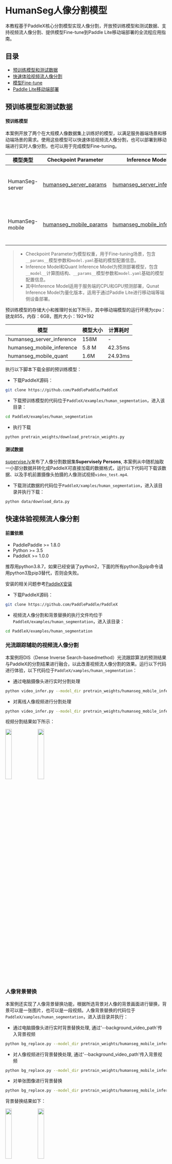 # HumanSeg人像分割模型

本教程基于PaddleX核心分割模型实现人像分割，开放预训练模型和测试数据、支持视频流人像分割、提供模型Fine-tune到Paddle Lite移动端部署的全流程应用指南。

## 目录

* [预训练模型和测试数据](#1)
* [快速体验视频流人像分割](#2)
* [模型Fine-tune](#3)
* [Paddle Lite移动端部署](#4)


## <h2 id="1">预训练模型和测试数据</h2>

#### 预训练模型

本案例开放了两个在大规模人像数据集上训练好的模型，以满足服务器端场景和移动端场景的需求。使用这些模型可以快速体验视频流人像分割，也可以部署到移动端进行实时人像分割，也可以用于完成模型Fine-tuning。

| 模型类型 | Checkpoint Parameter | Inference Model | Quant Inference Model | 备注 |
| --- | --- | --- | ---| --- |
| HumanSeg-server  | [humanseg_server_params](https://bj.bcebos.com/paddlex/examples/human_seg/models/humanseg_server_params.tar) | [humanseg_server_inference](https://bj.bcebos.com/paddlex/examples/human_seg/models/humanseg_server_inference.tar) | -- | 高精度模型，适用于服务端GPU且背景复杂的人像场景， 模型结构为Deeplabv3+/Xcetion65, 输入大小（512， 512） |
| HumanSeg-mobile | [humanseg_mobile_params](https://bj.bcebos.com/paddlex/examples/human_seg/models/humanseg_mobile_params.tar) | [humanseg_mobile_inference](https://bj.bcebos.com/paddlex/examples/human_seg/models/humanseg_mobile_inference.tar) | [humanseg_mobile_quant](https://bj.bcebos.com/paddlex/examples/human_seg/models/humanseg_mobile_quant.tar) | 轻量级模型, 适用于移动端或服务端CPU的前置摄像头场景，模型结构为HRNet_w18_small_v1，输入大小（192， 192）  |

> * Checkpoint Parameter为模型权重，用于Fine-tuning场景，包含`__params__`模型参数和`model.yaml`基础的模型配置信息。
> * Inference Model和Quant Inference Model为预测部署模型，包含`__model__`计算图结构、`__params__`模型参数和`model.yaml`基础的模型配置信息。
> * 其中Inference Model适用于服务端的CPU和GPU预测部署，Qunat Inference Model为量化版本，适用于通过Paddle Lite进行移动端等端侧设备部署。


预训练模型的存储大小和推理时长如下所示，其中移动端模型的运行环境为cpu：骁龙855，内存：6GB，图片大小：192*192

| 模型 | 模型大小 | 计算耗时 |
| --- | --- | --- |
|humanseg_server_inference| 158M | - |
|humanseg_mobile_inference | 5.8 M | 42.35ms |
|humanseg_mobile_quant | 1.6M | 24.93ms |

执行以下脚本下载全部的预训练模型：

* 下载PaddleX源码：

```bash
git clone https://github.com/PaddlePaddle/PaddleX
```

* 下载预训练模型的代码位于`PaddleX/examples/human_segmentation`，进入该目录：

```bash
cd PaddleX/examples/human_segmentation
```

* 执行下载

```bash
python pretrain_weights/download_pretrain_weights.py
```

#### 测试数据

[supervise.ly](https://supervise.ly/)发布了人像分割数据集**Supervisely Persons**, 本案例从中随机抽取一小部分数据并转化成PaddleX可直接加载的数据格式，运行以下代码可下载该数据、以及手机前置摄像头拍摄的人像测试视频`video_test.mp4`.

* 下载测试数据的代码位于`PaddleX/xamples/human_segmentation`，进入该目录并执行下载：

```bash
python data/download_data.py
```

## <h2 id="2">快速体验视频流人像分割</h2>

#### 前置依赖

* PaddlePaddle >= 1.8.0
* Python >= 3.5
* PaddleX >= 1.0.0

推荐用python3.8.7，如果已经安装了python2，下面的所有python及pip命令请用python3及pip3替代，否则会失败。

安装的相关问题参考[PaddleX安装](../../docs/install.md)

* 下载PaddleX源码：

```bash
git clone https://github.com/PaddlePaddle/PaddleX
```

* 视频流人像分割和背景替换的执行文件均位于`PaddleX/examples/human_segmentation`，进入该目录：

```bash
cd PaddleX/examples/human_segmentation
```

### 光流跟踪辅助的视频流人像分割

本案例将DIS（Dense Inverse Search-basedmethod）光流跟踪算法的预测结果与PaddleX的分割结果进行融合，以此改善视频流人像分割的效果。运行以下代码进行体验，以下代码位于`PaddleX/xamples/human_segmentation`：

* 通过电脑摄像头进行实时分割处理

```bash
python video_infer.py --model_dir pretrain_weights/humanseg_mobile_inference
```
* 对离线人像视频进行分割处理

```bash
python video_infer.py --model_dir pretrain_weights/humanseg_mobile_inference --video_path data/video_test.mp4
```

视频分割结果如下所示：

<img src="https://paddleseg.bj.bcebos.com/humanseg/data/video_test.gif" width="20%" height="20%"><img src="https://paddleseg.bj.bcebos.com/humanseg/data/result.gif" width="20%" height="20%">

### 人像背景替换

本案例还实现了人像背景替换功能，根据所选背景对人像的背景画面进行替换，背景可以是一张图片，也可以是一段视频。人像背景替换的代码位于`PaddleX/xamples/human_segmentation`，进入该目录并执行：

* 通过电脑摄像头进行实时背景替换处理, 通过'--background_video_path'传入背景视频
```bash
python bg_replace.py --model_dir pretrain_weights/humanseg_mobile_inference --background_image_path data/background.jpg
```

* 对人像视频进行背景替换处理, 通过'--background_video_path'传入背景视频
```bash
python bg_replace.py --model_dir pretrain_weights/humanseg_mobile_inference --video_path data/video_test.mp4 --background_image_path data/background.jpg
```

* 对单张图像进行背景替换
```bash
python bg_replace.py --model_dir pretrain_weights/humanseg_mobile_inference --image_path data/human_image.jpg --background_image_path data/background.jpg
```

背景替换结果如下：

<img src="https://paddleseg.bj.bcebos.com/humanseg/data/video_test.gif" width="20%" height="20%"><img src="https://paddleseg.bj.bcebos.com/humanseg/data/bg_replace.gif" width="20%" height="20%">

**注意**:

* 视频分割处理时间需要几分钟，请耐心等待。

* 提供的模型适用于手机摄像头竖屏拍摄场景，宽屏效果会略差一些。

## <h2 id="3">模型Fine-tune</h2>

#### 前置依赖

* PaddlePaddle >= 1.8.0
* Python >= 3.5
* PaddleX >= 1.0.0

安装的相关问题参考[PaddleX安装](../../docs/install.md)

* 下载PaddleX源码：

```bash
git clone https://github.com/PaddlePaddle/PaddleX
```

* 人像分割训练、评估、预测、模型导出、离线量化的执行文件均位于`PaddleX/examples/human_segmentation`，进入该目录：

```bash
cd PaddleX/examples/human_segmentation
```

### 模型训练

使用下述命令进行基于预训练模型的模型训练，请确保选用的模型结构`model_type`与模型参数`pretrain_weights`匹配。如果不需要本案例提供的测试数据，可更换数据、选择合适的模型并调整训练参数。

```bash
# 指定GPU卡号（以0号卡为例）
export CUDA_VISIBLE_DEVICES=0
# 若不使用GPU，则将CUDA_VISIBLE_DEVICES指定为空
# export CUDA_VISIBLE_DEVICES=
python train.py --model_type HumanSegMobile \
--save_dir output/ \
--data_dir data/mini_supervisely \
--train_list data/mini_supervisely/train.txt \
--val_list data/mini_supervisely/val.txt \
--pretrain_weights pretrain_weights/humanseg_mobile_params \
--batch_size 8 \
--learning_rate 0.001 \
--num_epochs 10 \
--image_shape 192 192
```
其中参数含义如下：
* `--model_type`: 模型类型，可选项为：HumanSegServer和HumanSegMobile
* `--save_dir`: 模型保存路径
* `--data_dir`: 数据集路径
* `--train_list`: 训练集列表路径
* `--val_list`: 验证集列表路径
* `--pretrain_weights`: 预训练模型路径
* `--batch_size`: 批大小
* `--learning_rate`: 初始学习率
* `--num_epochs`: 训练轮数
* `--image_shape`: 网络输入图像大小（w, h）

更多命令行帮助可运行下述命令进行查看：
```bash
python train.py --help
```
**注意**：可以通过更换`--model_type`变量与对应的`--pretrain_weights`使用不同的模型快速尝试。

### 评估

使用下述命令对模型在验证集上的精度进行评估：

```bash
python eval.py --model_dir output/best_model \
--data_dir data/mini_supervisely \
--val_list data/mini_supervisely/val.txt \
--image_shape 192 192
```
其中参数含义如下：
* `--model_dir`: 模型路径
* `--data_dir`: 数据集路径
* `--val_list`: 验证集列表路径
* `--image_shape`: 网络输入图像大小（w, h）

### 预测

使用下述命令对测试集进行预测，预测可视化结果默认保存在`./output/result/`文件夹中。
```bash
python infer.py --model_dir output/best_model \
--data_dir data/mini_supervisely \
--test_list data/mini_supervisely/test.txt \
--save_dir output/result \
--image_shape 192 192
```
其中参数含义如下：
* `--model_dir`: 模型路径
* `--data_dir`: 数据集路径
* `--test_list`: 测试集列表路径
* `--image_shape`: 网络输入图像大小（w, h）

### 模型导出

在服务端部署的模型需要首先将模型导出为inference格式模型，导出的模型将包括`__model__`、`__params__`和`model.yml`三个文名，分别为模型的网络结构，模型权重和模型的配置文件（包括数据预处理参数等等）。在安装完PaddleX后，在命令行终端使用如下命令完成模型导出：

```bash
paddlex --export_inference --model_dir output/best_model \
--save_dir output/export
```
其中参数含义如下：
* `--model_dir`: 模型路径
* `--save_dir`: 导出模型保存路径

### 离线量化
```bash
python quant_offline.py --model_dir output/best_model \
--data_dir data/mini_supervisely \
--quant_list data/mini_supervisely/val.txt \
--save_dir output/quant_offline \
--image_shape 192 192
```
其中参数含义如下：
* `--model_dir`: 待量化模型路径
* `--data_dir`: 数据集路径
* `--quant_list`: 量化数据集列表路径，一般直接选择训练集或验证集
* `--save_dir`: 量化模型保存路径
* `--image_shape`: 网络输入图像大小（w, h）

## <h2 id="4">Paddle Lite移动端部署</h2>

本案例将人像分割模型在移动端进行部署，部署流程展示如下，通用的移动端部署流程参见[Paddle Lite移动端部署](../../docs/deploy/paddlelite/android.md)。

### 1. 将PaddleX模型导出为inference模型

本案例使用humanseg_mobile_quant预训练模型，该模型已经是inference模型，不需要再执行模型导出步骤。如果不使用预训练模型，则执行上一章节`模型训练`中的`模型导出`将自己训练的模型导出为inference格式。

### 2. 将inference模型优化为Paddle Lite模型

下载并解压 [模型优化工具opt](https://bj.bcebos.com/paddlex/deploy/lite/model_optimize_tool_11cbd50e.tar.gz)，进入模型优化工具opt所在路径后，执行以下命令：

``` bash
./opt --model_file=<model_path> \
      --param_file=<param_path> \
      --valid_targets=arm \
      --optimize_out_type=naive_buffer \
      --optimize_out=model_output_name
```

|  参数   | 说明  |
|  ----  | ----  |
| --model_file  | 导出inference模型中包含的网络结构文件：`__model__`所在的路径|
| --param_file  | 导出inference模型中包含的参数文件：`__params__`所在的路径|
| --valid_targets  |指定模型可执行的backend，这里请指定为`arm`|
| --optimize_out_type | 输出模型类型，目前支持两种类型：protobuf和naive_buffer，其中naive_buffer是一种更轻量级的序列化/反序列化，这里请指定为`naive_buffer`|
| --optimize_out | 输出模型的名称 |

更详细的使用方法和参数含义请参考: [使用opt转化模型](https://paddle-lite.readthedocs.io/zh/latest/user_guides/opt/opt_bin.html)

### 3. 移动端预测

PaddleX提供了基于PaddleX Android SDK的安卓demo，可供用户体验图像分类、目标检测、实例分割和语义分割，该demo位于`PaddleX/deploy/lite/android/demo`，用户将模型、配置文件和测试图片拷贝至该demo下进行预测。

#### 3.1 前置依赖

* Android Studio 3.4
* Android手机或开发板

#### 3.2 拷贝模型、配置文件和测试图片

* 将Lite模型（.nb文件）拷贝到`PaddleX/deploy/lite/android/demo/app/src/main/assets/model/`目录下, 根据.nb文件的名字，修改文件`PaddleX/deploy/lite/android/demo/app/src/main/res/values/strings.xml`中的`MODEL_PATH_DEFAULT`；

* 将配置文件（.yml文件）拷贝到`PaddleX/deploy/lite/android/demo/app/src/main/assets/config/`目录下，根据.yml文件的名字，修改文件`PaddleX/deploy/lite/android/demo/app/src/main/res/values/strings.xml`中的`YAML_PATH_DEFAULT`；

* 将测试图片拷贝到`PaddleX/deploy/lite/android/demo/app/src/main/assets/images/`目录下，根据图片文件的名字，修改文件`PaddleX/deploy/lite/android/demo/app/src/main/res/values/strings.xml`中的`IMAGE_PATH_DEFAULT`。

#### 3.3 导入工程并运行

* 打开Android Studio，在"Welcome to Android Studio"窗口点击"Open an existing Android Studio project"，在弹出的路径选择窗口中进入`PaddleX/deploy/lite/android/demo`目录，然后点击右下角的"Open"按钮，导入工程；

* 通过USB连接Android手机或开发板；

* 工程编译完成后，点击菜单栏的Run->Run 'App'按钮，在弹出的"Select Deployment Target"窗口选择已经连接的Android设备，然后点击"OK"按钮；

* 运行成功后，Android设备将加载一个名为PaddleX Demo的App，默认会加载一个测试图片，同时还支持拍照和从图库选择照片进行预测。

测试图片及其分割结果如下所示：

![](./data/beauty.png)
